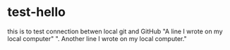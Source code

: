 # test-hello
this is to test connection betwen local git and GitHub
"A line I wrote on my local computer" 
". Another line I wrote on my local computer." 
